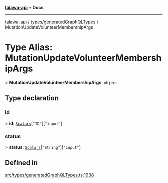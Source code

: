 [**talawa-api**](../../../README.md) • **Docs**

***

[talawa-api](../../../modules.md) / [types/generatedGraphQLTypes](../README.md) / MutationUpdateVolunteerMembershipArgs

# Type Alias: MutationUpdateVolunteerMembershipArgs

\> **MutationUpdateVolunteerMembershipArgs**: `object`

## Type declaration

### id

\> **id**: [`Scalars`](Scalars.md)\[`"ID"`\]\[`"input"`\]

### status

\> **status**: [`Scalars`](Scalars.md)\[`"String"`\]\[`"input"`\]

## Defined in

[src/types/generatedGraphQLTypes.ts:1938](https://github.com/PalisadoesFoundation/talawa-api/blob/f4877b986932181336f42a7336754de05976cd97/src/types/generatedGraphQLTypes.ts#L1938)
